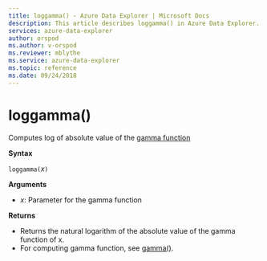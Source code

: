 ```yaml
---
title: loggamma() - Azure Data Explorer | Microsoft Docs
description: This article describes loggamma() in Azure Data Explorer.
services: azure-data-explorer
author: orspod
ms.author: v-orspod
ms.reviewer: mblythe
ms.service: azure-data-explorer
ms.topic: reference
ms.date: 09/24/2018
---
```

# loggamma()

Computes log of absolute value of the [gamma function](https://en.wikipedia.org/wiki/Gamma_function)

**Syntax**

`loggamma(`*x*`)`

**Arguments**

* *x*: Parameter for the gamma function

**Returns**

* Returns the natural logarithm of the absolute value of the gamma function of x.
* For computing gamma function, see [gamma()](gammafunction.md).